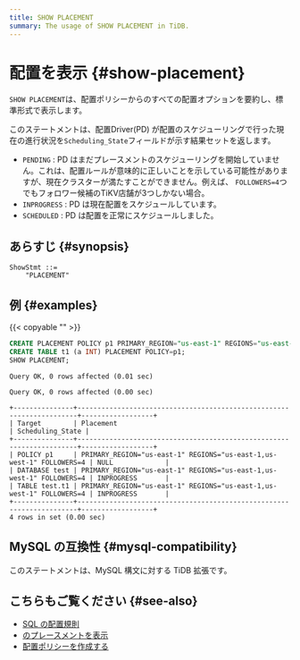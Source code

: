 ```yaml
---
title: SHOW PLACEMENT
summary: The usage of SHOW PLACEMENT in TiDB.
---
```


# 配置を表示 {#show-placement}

`SHOW PLACEMENT`は、配置ポリシーからのすべての配置オプションを要約し、標準形式で表示します。

このステートメントは、配置Driver(PD) が配置のスケジューリングで行った現在の進行状況を`Scheduling_State`フィールドが示す結果セットを返します。

-   `PENDING` : PD はまだプレースメントのスケジューリングを開始していません。これは、配置ルールが意味的に正しいことを示している可能性がありますが、現在クラスターが満たすことができません。例えば、 `FOLLOWERS=4`つでもフォロワー候補のTiKV店舗が3つしかない場合。
-   `INPROGRESS` : PD は現在配置をスケジュールしています。
-   `SCHEDULED` : PD は配置を正常にスケジュールしました。

## あらすじ {#synopsis}

```ebnf+diagram
ShowStmt ::=
    "PLACEMENT"
```

## 例 {#examples}

{{< copyable "" >}}

```sql
CREATE PLACEMENT POLICY p1 PRIMARY_REGION="us-east-1" REGIONS="us-east-1,us-west-1" FOLLOWERS=4;
CREATE TABLE t1 (a INT) PLACEMENT POLICY=p1;
SHOW PLACEMENT;
```

```
Query OK, 0 rows affected (0.01 sec)

Query OK, 0 rows affected (0.00 sec)

+---------------+----------------------------------------------------------------------+------------------+
| Target        | Placement                                                            | Scheduling_State |
+---------------+----------------------------------------------------------------------+------------------+
| POLICY p1     | PRIMARY_REGION="us-east-1" REGIONS="us-east-1,us-west-1" FOLLOWERS=4 | NULL             |
| DATABASE test | PRIMARY_REGION="us-east-1" REGIONS="us-east-1,us-west-1" FOLLOWERS=4 | INPROGRESS       |
| TABLE test.t1 | PRIMARY_REGION="us-east-1" REGIONS="us-east-1,us-west-1" FOLLOWERS=4 | INPROGRESS       |
+---------------+----------------------------------------------------------------------+------------------+
4 rows in set (0.00 sec)
```

## MySQL の互換性 {#mysql-compatibility}

このステートメントは、MySQL 構文に対する TiDB 拡張です。

## こちらもご覧ください {#see-also}

-   [SQL の配置規則](/placement-rules-in-sql.md)
-   [のプレースメントを表示](/sql-statements/sql-statement-show-placement-for.md)
-   [配置ポリシーを作成する](/sql-statements/sql-statement-create-placement-policy.md)
